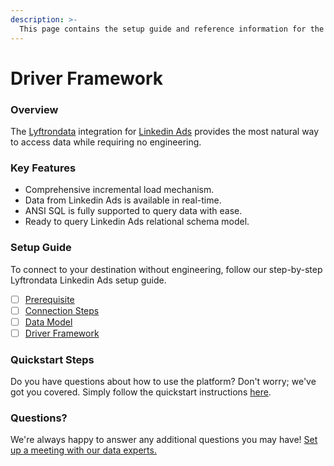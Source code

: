 ```yaml
---
description: >-
  This page contains the setup guide and reference information for the Linkedin Ads source connector.
---
```


# Driver Framework

### Overview

The [Lyftrondata](https://www.lyftrondata.com/) integration for [Linkedin Ads](None) provides the most natural way to access data while requiring no engineering.

### Key Features

* Comprehensive incremental load mechanism.
* Data from Linkedin Ads is available in real-time.&#x20;
* ANSI SQL is fully supported to query data with ease.
* Ready to query Linkedin Ads relational schema model.

### Setup Guide

To connect to your destination without engineering, follow our step-by-step Lyftrondata Linkedin Ads setup guide.

* [ ] [Prerequisite](../prerequisite.md)
* [ ] [Connection Steps](../connection-steps.md)
* [ ] [Data Model](../data-model/erd.md)
* [ ] [Driver Framework](../driver-framework/)

### Quickstart Steps

Do you have questions about how to use the platform? Don't worry; we've got you covered. Simply follow the quickstart instructions [here](../driver-framework/README.md).

### Questions? <a href="#questions" id="questions"></a>

We're always happy to answer any additional questions you may have! [Set up a meeting with our data experts.](https://www.lyftrondata.com/book-a-meeting/)


